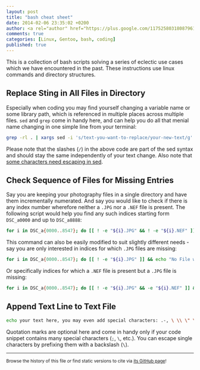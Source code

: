 ```yaml
---
layout: post
title: "bash cheat sheet"
date: 2014-02-06 23:35:02 +0200
author: <a rel="author" href="https://plus.google.com/117525803180879614771/about">Horea Christian</a>
comments: true
categories: [Linux, Gentoo, bash, coding]
published: true
---
```


This is a collection of bash scripts solving a series of eclectic use cases which we have encountered in the past.
These instructions use linux commands and directory structures. 

<!-- more -->
## Replace Sting in All Files in Directory
Especially when coding you may find yourself changing a variable name or some library path, which is referenced in multiple places across multiple files.
```sed``` and ```grep``` come in handy here, and can help you do all that menial name changing in one simple line from your terminal:

```bash
grep -rl . | xargs sed -i 's/text-you-want-to-replace/your-new-text/g'
``` 

Please note that the slashes (```/```) in the above code are part of the sed syntax and should stay the same independently of your text change.
Also note that [some characters need escaping in sed](http://unix.stackexchange.com/questions/32907/what-characters-do-i-need-to-escape-when-using-sed-in-a-sh-script).

## Check Sequence of Files for Missing Entries
Say you are keeping your photography files in a single directory and have them incrementally numerated.
And say you would like to check if there is any index number wherefore neither a ```.JPG``` nor a ```.NEF``` file is present.
The following script would help you find any such indices starting form ```DSC_a0000``` and up to ```DSC_a8888```:

```bash
for i in DSC_a{0000..8547}; do [[ ! -e "${i}.JPG" && ! -e "${i}.NEF" ]] && echo "No File with $i found"; done
```

This command can also be easily modified to suit slightly different needs - say you are only interested in indices for which ```.JPG``` files are missing:

```bash
for i in DSC_a{0000..8547}; do [[ ! -e "${i}.JPG" ]] && echo "No File with $i.JPG found"; done
```

Or specifically indices for which a ```.NEF``` file is present but a ```.JPG``` file is missing:

```bash
for i in DSC_a{0000..8547}; do [[ ! -e "${i}.JPG" && -e "${i}.NEF" ]] && echo "No File with $i.JPG found, but $i.NEF exists"; done
```

## Append Text Line to Text File

```bash
echo your text here, you may even add special characters: .-, \ \\ \" \; >> /your/file/path
```

Quotation marks are optional here and come in handy only if your code snippet contains many special characters (```;```, ```\```, etc.).
You can escape single characters by prefixing them with a backslash (```\```).


---
<sup>Browse the history of this file *or* find static versions to cite via [its GitHub page](https://github.com/TheChymera/chymeric_tutorials/blob/master/source/_posts/2014-02-06-bash-cheat-sheet.markdown)!</sup>
